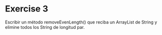 # Exercise 3

Escribir un método removeEvenLength() que reciba un ArrayList de String y elimine todos los String de longitud par.

